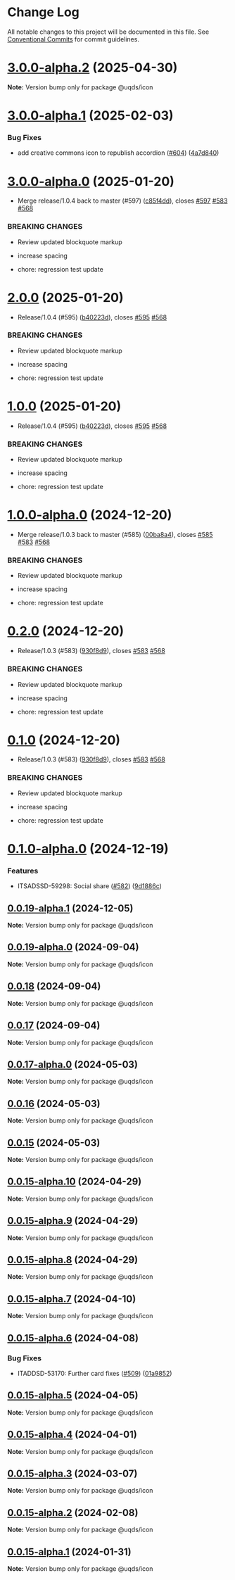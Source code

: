 # Change Log

All notable changes to this project will be documented in this file.
See [Conventional Commits](https://conventionalcommits.org) for commit guidelines.

# [3.0.0-alpha.2](https://github.com/uq-its-ss/design-system/compare/@uqds/icon@3.0.0-alpha.1...@uqds/icon@3.0.0-alpha.2) (2025-04-30)

**Note:** Version bump only for package @uqds/icon

# [3.0.0-alpha.1](https://github.com/uq-its-ss/design-system/compare/@uqds/icon@3.0.0-alpha.0...@uqds/icon@3.0.0-alpha.1) (2025-02-03)

### Bug Fixes

- add creative commons icon to republish accordion ([#604](https://github.com/uq-its-ss/design-system/issues/604)) ([4a7d840](https://github.com/uq-its-ss/design-system/commit/4a7d840a64c6b379771c94bbffa9052e4ff2aab4))

# [3.0.0-alpha.0](https://github.com/uq-its-ss/design-system/compare/@uqds/icon@1.0.0-alpha.0...@uqds/icon@3.0.0-alpha.0) (2025-01-20)

- Merge release/1.0.4 back to master (#597) ([c85f4dd](https://github.com/uq-its-ss/design-system/commit/c85f4dd04601bad019d83edeb680dd919fd1aebb)), closes [#597](https://github.com/uq-its-ss/design-system/issues/597) [#583](https://github.com/uq-its-ss/design-system/issues/583) [#568](https://github.com/uq-its-ss/design-system/issues/568)

### BREAKING CHANGES

- Review updated blockquote markup

- increase spacing

- chore: regression test update

# [2.0.0](https://github.com/uq-its-ss/design-system/compare/@uqds/icon@0.2.0...@uqds/icon@2.0.0) (2025-01-20)

- Release/1.0.4 (#595) ([b40223d](https://github.com/uq-its-ss/design-system/commit/b40223d819d456f67620dfd880380b85214c4103)), closes [#595](https://github.com/uq-its-ss/design-system/issues/595) [#568](https://github.com/uq-its-ss/design-system/issues/568)

### BREAKING CHANGES

- Review updated blockquote markup

- increase spacing

- chore: regression test update

# [1.0.0](https://github.com/uq-its-ss/design-system/compare/@uqds/icon@0.2.0...@uqds/icon@1.0.0) (2025-01-20)

- Release/1.0.4 (#595) ([b40223d](https://github.com/uq-its-ss/design-system/commit/b40223d819d456f67620dfd880380b85214c4103)), closes [#595](https://github.com/uq-its-ss/design-system/issues/595) [#568](https://github.com/uq-its-ss/design-system/issues/568)

### BREAKING CHANGES

- Review updated blockquote markup

- increase spacing

- chore: regression test update

# [1.0.0-alpha.0](https://github.com/uq-its-ss/design-system/compare/@uqds/icon@0.1.0-alpha.0...@uqds/icon@1.0.0-alpha.0) (2024-12-20)

- Merge release/1.0.3 back to master (#585) ([00ba8a4](https://github.com/uq-its-ss/design-system/commit/00ba8a439019ed08ab357499c758be419f50f150)), closes [#585](https://github.com/uq-its-ss/design-system/issues/585) [#583](https://github.com/uq-its-ss/design-system/issues/583) [#568](https://github.com/uq-its-ss/design-system/issues/568)

### BREAKING CHANGES

- Review updated blockquote markup

- increase spacing

- chore: regression test update

# [0.2.0](https://github.com/uq-its-ss/design-system/compare/@uqds/icon@0.0.19-alpha.0...@uqds/icon@0.2.0) (2024-12-20)

- Release/1.0.3 (#583) ([930f8d9](https://github.com/uq-its-ss/design-system/commit/930f8d97b814748829f45194e1b5009680ee7890)), closes [#583](https://github.com/uq-its-ss/design-system/issues/583) [#568](https://github.com/uq-its-ss/design-system/issues/568)

### BREAKING CHANGES

- Review updated blockquote markup

- increase spacing

- chore: regression test update

# [0.1.0](https://github.com/uq-its-ss/design-system/compare/@uqds/icon@0.0.19-alpha.0...@uqds/icon@0.1.0) (2024-12-20)

- Release/1.0.3 (#583) ([930f8d9](https://github.com/uq-its-ss/design-system/commit/930f8d97b814748829f45194e1b5009680ee7890)), closes [#583](https://github.com/uq-its-ss/design-system/issues/583) [#568](https://github.com/uq-its-ss/design-system/issues/568)

### BREAKING CHANGES

- Review updated blockquote markup

- increase spacing

- chore: regression test update

# [0.1.0-alpha.0](https://github.com/uq-its-ss/design-system/compare/@uqds/icon@0.0.19-alpha.1...@uqds/icon@0.1.0-alpha.0) (2024-12-19)

### Features

- ITSADSSD-59298: Social share ([#582](https://github.com/uq-its-ss/design-system/issues/582)) ([9d1886c](https://github.com/uq-its-ss/design-system/commit/9d1886c236359f6d705fd42137dc5bc892a31dd9))

## [0.0.19-alpha.1](https://github.com/uq-its-ss/design-system/compare/@uqds/icon@0.0.19-alpha.0...@uqds/icon@0.0.19-alpha.1) (2024-12-05)

**Note:** Version bump only for package @uqds/icon

## [0.0.19-alpha.0](https://github.com/uq-its-ss/design-system/compare/@uqds/icon@0.0.18...@uqds/icon@0.0.19-alpha.0) (2024-09-04)

**Note:** Version bump only for package @uqds/icon

## [0.0.18](https://github.com/uq-its-ss/design-system/compare/@uqds/icon@0.0.17-alpha.0...@uqds/icon@0.0.18) (2024-09-04)

**Note:** Version bump only for package @uqds/icon

## [0.0.17](https://github.com/uq-its-ss/design-system/compare/@uqds/icon@0.0.17-alpha.0...@uqds/icon@0.0.17) (2024-09-04)

**Note:** Version bump only for package @uqds/icon

## [0.0.17-alpha.0](https://github.com/uq-its-ss/design-system/compare/@uqds/icon@0.0.15-alpha.10...@uqds/icon@0.0.17-alpha.0) (2024-05-03)

**Note:** Version bump only for package @uqds/icon

## [0.0.16](https://github.com/uq-its-ss/design-system/compare/@uqds/icon@0.0.15-alpha.10...@uqds/icon@0.0.16) (2024-05-03)

**Note:** Version bump only for package @uqds/icon

## [0.0.15](https://github.com/uq-its-ss/design-system/compare/@uqds/icon@0.0.15-alpha.10...@uqds/icon@0.0.15) (2024-05-03)

**Note:** Version bump only for package @uqds/icon

## [0.0.15-alpha.10](https://github.com/uq-its-ss/design-system/compare/@uqds/icon@0.0.15-alpha.9...@uqds/icon@0.0.15-alpha.10) (2024-04-29)

**Note:** Version bump only for package @uqds/icon

## [0.0.15-alpha.9](https://github.com/uq-its-ss/design-system/compare/@uqds/icon@0.0.15-alpha.8...@uqds/icon@0.0.15-alpha.9) (2024-04-29)

**Note:** Version bump only for package @uqds/icon

## [0.0.15-alpha.8](https://github.com/uq-its-ss/design-system/compare/@uqds/icon@0.0.15-alpha.7...@uqds/icon@0.0.15-alpha.8) (2024-04-29)

**Note:** Version bump only for package @uqds/icon

## [0.0.15-alpha.7](https://github.com/uq-its-ss/design-system/compare/@uqds/icon@0.0.15-alpha.6...@uqds/icon@0.0.15-alpha.7) (2024-04-10)

**Note:** Version bump only for package @uqds/icon

## [0.0.15-alpha.6](https://github.com/uq-its-ss/design-system/compare/@uqds/icon@0.0.15-alpha.5...@uqds/icon@0.0.15-alpha.6) (2024-04-08)

### Bug Fixes

- ITADDSD-53170: Further card fixes ([#509](https://github.com/uq-its-ss/design-system/issues/509)) ([01a9852](https://github.com/uq-its-ss/design-system/commit/01a9852d521dbf8c11bb705557bb26638f1540e7))

## [0.0.15-alpha.5](https://github.com/uq-its-ss/design-system/compare/@uqds/icon@0.0.15-alpha.4...@uqds/icon@0.0.15-alpha.5) (2024-04-05)

**Note:** Version bump only for package @uqds/icon

## [0.0.15-alpha.4](https://github.com/uq-its-ss/design-system/compare/@uqds/icon@0.0.15-alpha.3...@uqds/icon@0.0.15-alpha.4) (2024-04-01)

**Note:** Version bump only for package @uqds/icon

## [0.0.15-alpha.3](https://github.com/uq-its-ss/design-system/compare/@uqds/icon@0.0.15-alpha.2...@uqds/icon@0.0.15-alpha.3) (2024-03-07)

**Note:** Version bump only for package @uqds/icon

## [0.0.15-alpha.2](https://github.com/uq-its-ss/design-system/compare/@uqds/icon@0.0.15-alpha.1...@uqds/icon@0.0.15-alpha.2) (2024-02-08)

**Note:** Version bump only for package @uqds/icon

## [0.0.15-alpha.1](https://github.com/uq-its-ss/design-system/compare/@uqds/icon@0.0.15-alpha.0...@uqds/icon@0.0.15-alpha.1) (2024-01-31)

**Note:** Version bump only for package @uqds/icon
